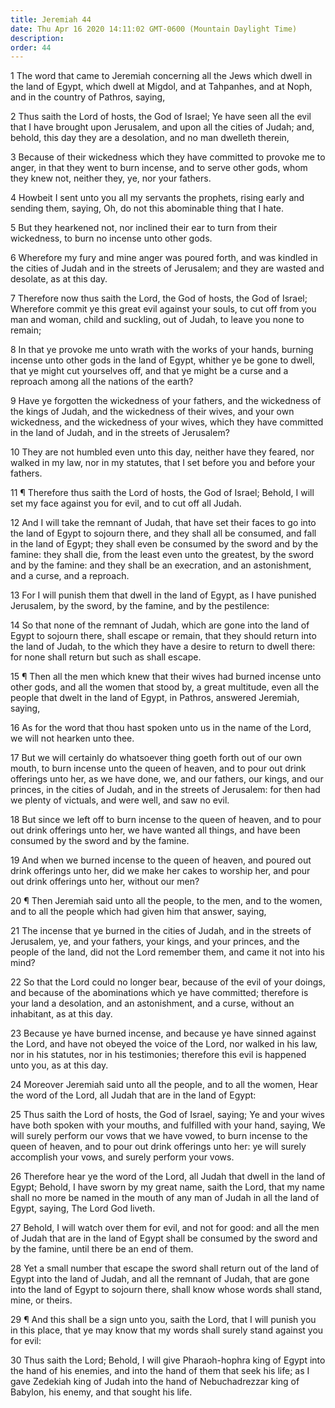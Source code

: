 ```yaml
---
title: Jeremiah 44
date: Thu Apr 16 2020 14:11:02 GMT-0600 (Mountain Daylight Time)
description: 
order: 44
---
```


<p>
  1 The word that came to Jeremiah concerning all the Jews which dwell in the
  land of Egypt, which dwell at Migdol, and at Tahpanhes, and at Noph, and in
  the country of Pathros, saying,
</p>
<p>
  2 Thus saith the Lord of hosts, the God of Israel; Ye have seen all the evil
  that I have brought upon Jerusalem, and upon all the cities of Judah; and,
  behold, this day they are a desolation, and no man dwelleth therein,
</p>
<p>
  3 Because of their wickedness which they have committed to provoke me to
  anger, in that they went to burn incense, and to serve other gods, whom they
  knew not, neither they, ye, nor your fathers.
</p>
<p>
  4 Howbeit I sent unto you all my servants the prophets, rising early and
  sending them, saying, Oh, do not this abominable thing that I hate.
</p>
<p>
  5 But they hearkened not, nor inclined their ear to turn from their
  wickedness, to burn no incense unto other gods.
</p>
<p>
  6 Wherefore my fury and mine anger was poured forth, and was kindled in the
  cities of Judah and in the streets of Jerusalem; and they are wasted and
  desolate, as at this day.
</p>
<p>
  7 Therefore now thus saith the Lord, the God of hosts, the God of Israel;
  Wherefore commit ye this great evil against your souls, to cut off from you
  man and woman, child and suckling, out of Judah, to leave you none to remain;
</p>
<span></span>
<p>
  8 In that ye provoke me unto wrath with the works of your hands, burning
  incense unto other gods in the land of Egypt, whither ye be gone to dwell,
  that ye might cut yourselves off, and that ye might be a curse and a reproach
  among all the nations of the earth?
</p>
<p>
  9 Have ye forgotten the wickedness of your fathers, and the wickedness of the
  kings of Judah, and the wickedness of their wives, and your own wickedness,
  and the wickedness of your wives, which they have committed in the land of
  Judah, and in the streets of Jerusalem?
</p>
<p>
  10 They are not humbled even unto this day, neither have they feared, nor
  walked in my law, nor in my statutes, that I set before you and before your
  fathers.
</p>
<p>
  11 &#xB6; Therefore thus saith the Lord of hosts, the God of Israel; Behold, I
  will set my face against you for evil, and to cut off all Judah.
</p>
<p>
  12 And I will take the remnant of Judah, that have set their faces to go into
  the land of Egypt to sojourn there, and they shall all be consumed, and fall
  in the land of Egypt; they shall even be consumed by the sword and by the
  famine: they shall die, from the least even unto the greatest, by the sword
  and by the famine: and they shall be an execration, and an astonishment, and a
  curse, and a reproach.
</p>
<p>
  13 For I will punish them that dwell in the land of Egypt, as I have punished
  Jerusalem, by the sword, by the famine, and by the pestilence:
</p>
<p>
  14 So that none of the remnant of Judah, which are gone into the land of Egypt
  to sojourn there, shall escape or remain, that they should return into the
  land of Judah, to the which they have a desire to return to dwell there: for
  none shall return but such as shall escape.
</p>
<p>
  15 &#xB6; Then all the men which knew that their wives had burned incense unto
  other gods, and all the women that stood by, a great multitude, even all the
  people that dwelt in the land of Egypt, in Pathros, answered Jeremiah, saying,
</p>
<p>
  16 As for the word that thou hast spoken unto us in the name of the Lord, we
  will not hearken unto thee.
</p>
<p>
  17 But we will certainly do whatsoever thing goeth forth out of our own mouth,
  to burn incense unto the queen of heaven, and to pour out drink offerings unto
  her, as we have done, we, and our fathers, our kings, and our princes, in the
  cities of Judah, and in the streets of Jerusalem: for then had we plenty of
  victuals, and were well, and saw no evil.
</p>
<p>
  18 But since we left off to burn incense to the queen of heaven, and to pour
  out drink offerings unto her, we have wanted all things, and have been
  consumed by the sword and by the famine.
</p>
<p>
  19 And when we burned incense to the queen of heaven, and poured out drink
  offerings unto her, did we make her cakes to worship her, and pour out drink
  offerings unto her, without our men?
</p>
<p>
  20 &#xB6; Then Jeremiah said unto all the people, to the men, and to the
  women, and to all the people which had given him that answer, saying,
</p>
<p>
  21 The incense that ye burned in the cities of Judah, and in the streets of
  Jerusalem, ye, and your fathers, your kings, and your princes, and the people
  of the land, did not the Lord remember them, and came it not into his mind?
</p>
<p>
  22 So that the Lord could no longer bear, because of the evil of your doings,
  and because of the abominations which ye have committed; therefore is your
  land a desolation, and an astonishment, and a curse, without an inhabitant, as
  at this day.
</p>
<p>
  23 Because ye have burned incense, and because ye have sinned against the
  Lord, and have not obeyed the voice of the Lord, nor walked in his law, nor in
  his statutes, nor in his testimonies; therefore this evil is happened unto
  you, as at this day.
</p>
<p>
  24 Moreover Jeremiah said unto all the people, and to all the women, Hear the
  word of the Lord, all Judah that are in the land of Egypt:
</p>
<p>
  25 Thus saith the Lord of hosts, the God of Israel, saying; Ye and your wives
  have both spoken with your mouths, and fulfilled with your hand, saying, We
  will surely perform our vows that we have vowed, to burn incense to the queen
  of heaven, and to pour out drink offerings unto her: ye will surely accomplish
  your vows, and surely perform your vows.
</p>
<p>
  26 Therefore hear ye the word of the Lord, all Judah that dwell in the land of
  Egypt; Behold, I have sworn by my great name, saith the Lord, that my name
  shall no more be named in the mouth of any man of Judah in all the land of
  Egypt, saying, The Lord God liveth.
</p>
<p>
  27 Behold, I will watch over them for evil, and not for good: and all the men
  of Judah that are in the land of Egypt shall be consumed by the sword and by
  the famine, until there be an end of them.
</p>
<p>
  28 Yet a small number that escape the sword shall return out of the land of
  Egypt into the land of Judah, and all the remnant of Judah, that are gone into
  the land of Egypt to sojourn there, shall know whose words shall stand, mine,
  or theirs.
</p>
<p>
  29 &#xB6; And this shall be a sign unto you, saith the Lord, that I will
  punish you in this place, that ye may know that my words shall surely stand
  against you for evil:
</p>
<p>
  30 Thus saith the Lord; Behold, I will give Pharaoh-hophra king of Egypt into
  the hand of his enemies, and into the hand of them that seek his life; as I
  gave Zedekiah king of Judah into the hand of Nebuchadrezzar king of Babylon,
  his enemy, and that sought his life.
</p>
